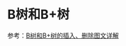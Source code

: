# B树和B+树
参考：[B树和B+树的插入、删除图文详解](https://blog.csdn.net/lishanleilixin/article/details/95945943?ops_request_misc=%257B%2522request%255Fid%2522%253A%2522162847944516780262597281%2522%252C%2522scm%2522%253A%252220140713.130102334.pc%255Fblog.%2522%257D&request_id=162847944516780262597281&biz_id=0&utm_medium=distribute.pc_search_result.none-task-blog-2~blog~first_rank_v2~rank_v29-1-95945943.pc_v2_rank_blog_default&utm_term=B&sp6.3001.4450m=1018.222)